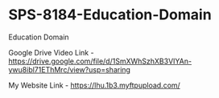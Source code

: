 # SPS-8184-Education-Domain
Education Domain

Google Drive Video Link - https://drive.google.com/file/d/1SmXWhSzhXB3VIYAn-ywu8ibl71EThMrc/view?usp=sharing

My Website Link - https://lhu.1b3.myftpupload.com/


